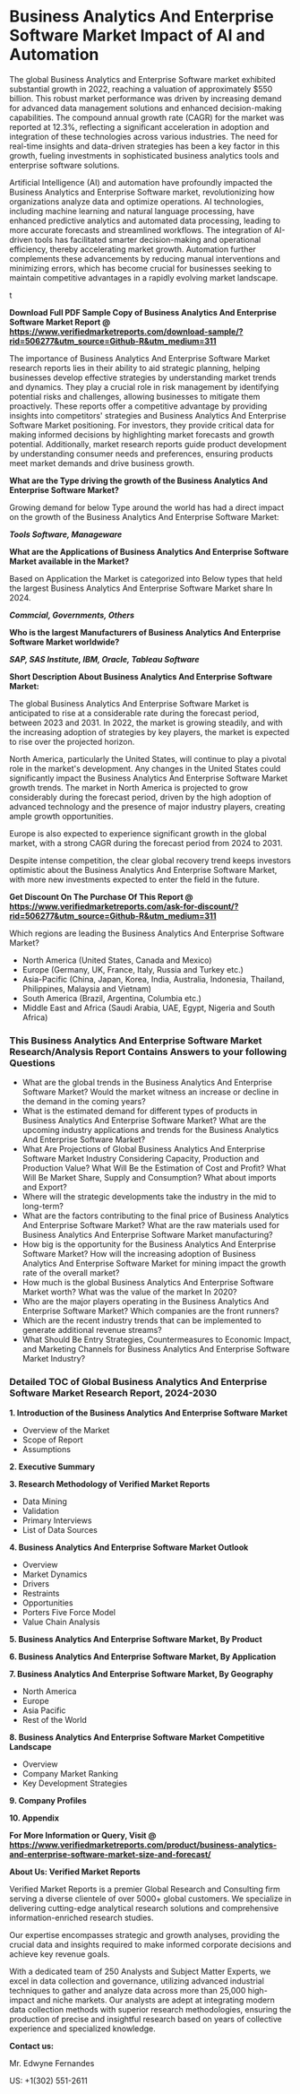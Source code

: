 <meta name="title" content="Global  Business Analytics And Enterprise Software Market Impact of AI and Automation"><meta name="description" content="  The global Business Analytics and Enterprise Software market exhibited substantial growth in 2022, reaching a valuation of approximately $550 billion. This robust ma"><meta name="title" content=" Business Analytics And Enterprise Software Market Size, Share, Scope, Trends, Growth, Opportunities, Analysis, Forecast"> <h1>Business Analytics And Enterprise Software Market Impact of AI and Automation</h1> <p>The global Business Analytics and Enterprise Software market exhibited substantial growth in 2022, reaching a valuation of approximately $550 billion. This robust market performance was driven by increasing demand for advanced data management solutions and enhanced decision-making capabilities. The compound annual growth rate (CAGR) for the market was reported at 12.3%, reflecting a significant acceleration in adoption and integration of these technologies across various industries. The need for real-time insights and data-driven strategies has been a key factor in this growth, fueling investments in sophisticated business analytics tools and enterprise software solutions.</p> <p>Artificial Intelligence (AI) and automation have profoundly impacted the Business Analytics and Enterprise Software market, revolutionizing how organizations analyze data and optimize operations. AI technologies, including machine learning and natural language processing, have enhanced predictive analytics and automated data processing, leading to more accurate forecasts and streamlined workflows. The integration of AI-driven tools has facilitated smarter decision-making and operational efficiency, thereby accelerating market growth. Automation further complements these advancements by reducing manual interventions and minimizing errors, which has become crucial for businesses seeking to maintain competitive advantages in a rapidly evolving market landscape.</p> t</p><p id="" class=""><strong>Download Full PDF Sample Copy of Business Analytics And Enterprise Software Market Report @ <a href="https://www.verifiedmarketreports.com/download-sample/?rid=506277&utm_source=Github-R&utm_medium=311" target="_blank">https://www.verifiedmarketreports.com/download-sample/?rid=506277&utm_source=Github-R&utm_medium=311</a></strong></p><p>The importance of&nbsp;Business Analytics And Enterprise Software Market research reports lies in their ability to aid strategic planning, helping businesses develop effective strategies by understanding market trends and dynamics. They play a crucial role in risk management by identifying potential risks and challenges, allowing businesses to mitigate them proactively. These reports offer a competitive advantage by providing insights into competitors' strategies and Business Analytics And Enterprise Software Market positioning. For investors, they provide critical data for making informed decisions by highlighting market forecasts and growth potential. Additionally, market research reports guide product development by understanding consumer needs and preferences, ensuring products meet market demands and drive business growth.</p><p><strong>What are the&nbsp;Type driving the growth of the Business Analytics And Enterprise Software Market?</strong></p><p id="" class="">Growing demand for below Type around the world has had a direct impact on the growth of the Business Analytics And Enterprise Software Market:</p><em><strong>Tools Software, Manageware</strong></em></p><strong>What are the&nbsp;Applications&nbsp;of Business Analytics And Enterprise Software Market available in the Market?</strong></p><p id="" class="">Based on Application the Market is categorized into Below types that held the largest Business Analytics And Enterprise Software Market share In 2024.</p><em><strong>Commcial, Governments, Others</strong></em></p><strong>Who is the largest Manufacturers of Business Analytics And Enterprise Software Market worldwide?</strong></p><p><em><strong>SAP, SAS Institute, IBM, Oracle, Tableau Software</strong></em></p><p id="" class=""><strong>Short Description About Business Analytics And Enterprise Software Market:</strong></p><p>The global Business Analytics And Enterprise Software Market is anticipated to rise at a considerable rate during the forecast period, between 2023 and 2031. In 2022, the market is growing steadily, and with the increasing adoption of strategies by key players, the market is expected to rise over the projected horizon.</p><p>North America, particularly the United States, will continue to play a pivotal role in the market's development. Any changes in the United States could significantly impact the Business Analytics And Enterprise Software Market growth trends. The market in North America is projected to grow considerably during the forecast period, driven by the high adoption of advanced technology and the presence of major industry players, creating ample growth opportunities.</p><p>Europe is also expected to experience significant growth in the global market, with a strong CAGR during the forecast period from 2024 to 2031.</p><p>Despite intense competition, the clear global recovery trend keeps investors optimistic about the Business Analytics And Enterprise Software Market, with more new investments expected to enter the field in the future.</p><p id="" class=""><strong>Get Discount On The Purchase Of This Report @ <a href="https://www.verifiedmarketreports.com/ask-for-discount/?rid=506277&utm_source=Github-R&utm_medium=311" target="_blank">https://www.verifiedmarketreports.com/ask-for-discount/?rid=506277&utm_source=Github-R&utm_medium=311</a></strong></p>Which regions are leading the Business Analytics And Enterprise Software Market?</p><ul><li>North America (United States, Canada and Mexico)</li><li>Europe (Germany, UK, France, Italy, Russia and Turkey etc.)</li><li>Asia-Pacific (China, Japan, Korea, India, Australia, Indonesia, Thailand, Philippines, Malaysia and Vietnam)</li><li>South America (Brazil, Argentina, Columbia etc.)</li><li>Middle East and Africa (Saudi Arabia, UAE, Egypt, Nigeria and South Africa)</li></ul><h3 id="" class="">This Business Analytics And Enterprise Software Market Research/Analysis Report Contains Answers to your following Questions</h3><ul><li>What are the global trends in the Business Analytics And Enterprise Software Market? Would the market witness an increase or decline in the demand in the coming years?</li><li>What is the estimated demand for different types of products in Business Analytics And Enterprise Software Market? What are the upcoming industry applications and trends for the Business Analytics And Enterprise Software Market?</li><li>What Are Projections of Global Business Analytics And Enterprise Software Market Industry Considering Capacity, Production and Production Value? What Will Be the Estimation of Cost and Profit? What Will Be Market Share, Supply and Consumption? What about imports and Export?</li><li>Where will the strategic developments take the industry in the mid to long-term?</li><li>What are the factors contributing to the final price of Business Analytics And Enterprise Software Market? What are the raw materials used for Business Analytics And Enterprise Software Market manufacturing?</li><li>How big is the opportunity for the Business Analytics And Enterprise Software Market? How will the increasing adoption of Business Analytics And Enterprise Software Market for mining impact the growth rate of the overall market?</li><li>How much is the global Business Analytics And Enterprise Software Market worth? What was the value of the market In 2020?</li><li>Who are the major players operating in the Business Analytics And Enterprise Software Market? Which companies are the front runners?</li><li>Which are the recent industry trends that can be implemented to generate additional revenue streams?</li><li>What Should Be Entry Strategies, Countermeasures to Economic Impact, and Marketing Channels for Business Analytics And Enterprise Software Market Industry?</li></ul><h3 id="" class="">Detailed TOC of Global Business Analytics And Enterprise Software Market Research Report, 2024-2030</h3><p id="" class=""><strong>1. Introduction of the Business Analytics And Enterprise Software Market</strong></p><ul><li>Overview of the Market</li><li>Scope of Report</li><li>Assumptions</li></ul><p id="" class=""><strong>2. Executive Summary</strong></p><p id="" class=""><strong>3. Research Methodology of Verified Market Reports</strong></p><ul><li>Data Mining</li><li>Validation</li><li>Primary Interviews</li><li>List of Data Sources</li></ul><p id="" class=""><strong>4. Business Analytics And Enterprise Software Market Outlook</strong></p><ul><li>Overview</li><li>Market Dynamics</li><li>Drivers</li><li>Restraints</li><li>Opportunities</li><li>Porters Five Force Model</li><li>Value Chain Analysis</li></ul><p id="" class=""><strong>5. Business Analytics And Enterprise Software Market, By Product</strong></p><p id="" class=""><strong>6. Business Analytics And Enterprise Software Market, By Application</strong></p><p id="" class=""><strong>7. Business Analytics And Enterprise Software Market, By Geography</strong></p><ul><li>North America</li><li>Europe</li><li>Asia Pacific</li><li>Rest of the World</li></ul><p id="" class=""><strong>8. Business Analytics And Enterprise Software Market Competitive Landscape</strong></p><ul><li>Overview</li><li>Company Market Ranking</li><li>Key Development Strategies</li></ul><p id="" class=""><strong>9. Company Profiles</strong></p><p id="" class=""><strong>10. Appendix</strong></p><p id="" class=""><strong>For More Information or Query, Visit @ <a href="https://www.verifiedmarketreports.com/product/business-analytics-and-enterprise-software-market-size-and-forecast/" target="_blank">https://www.verifiedmarketreports.com/product/business-analytics-and-enterprise-software-market-size-and-forecast/</a></strong></p><p id="" class=""><strong>About Us: Verified Market Reports</strong></p><p id="" class="">Verified Market Reports is a premier Global Research and Consulting firm serving a diverse clientele of over 5000+ global customers. We specialize in delivering cutting-edge analytical research solutions and comprehensive information-enriched research studies.</p><p id="" class="">Our expertise encompasses strategic and growth analyses, providing the crucial data and insights required to make informed corporate decisions and achieve key revenue goals.</p><p id="" class="">With a dedicated team of 250 Analysts and Subject Matter Experts, we excel in data collection and governance, utilizing advanced industrial techniques to gather and analyze data across more than 25,000 high-impact and niche markets. Our analysts are adept at integrating modern data collection methods with superior research methodologies, ensuring the production of precise and insightful research based on years of collective experience and specialized knowledge.</p><p id="" class=""><strong>Contact us:</strong></p><p id="" class="">Mr. Edwyne Fernandes</p><p id="" class="">US: +1(302) 551-2611</p>